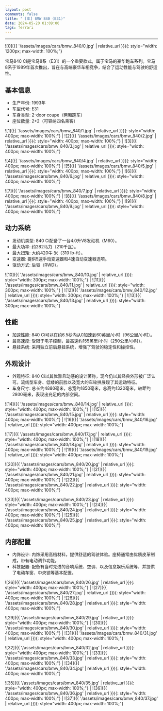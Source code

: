 ```yaml
---
layout: post
comments: false
title: " [车] BMW 840 (E31)"
date: 2024-05-20 01:09:00
tags: ferrari
---
```


<!--more-->

---

![0]({{ '/assets/images/cars/bmw_840/0.jpg' | relative_url }}){: style="width: 1200px; max-width: 100%;"}

宝马840 Ci是宝马8系（E31）的一个重要款式，属于宝马的豪华跑车系列。宝马8系于1989年首次推出，旨在与高端豪华车相竞争，结合了运动性能与驾驶的舒适性。

## 基本信息

* 生产年份: 1993年
* 车型代号: E31
* 车身类型: 2-door coupe（两厢跑车）
* 座位数量: 2+2（可容纳四名乘客）

![1]({{ '/assets/images/cars/bmw_840/1.jpg' | relative_url }}){: style="width: 400px; max-width: 100%;"} | ![2]({{ '/assets/images/cars/bmw_840/2.jpg' | relative_url }}){: style="width: 400px; max-width: 100%;"} | ![3]({{ '/assets/images/cars/bmw_840/3.jpg' | relative_url }}){: style="width: 400px; max-width: 100%;"}

![4]({{ '/assets/images/cars/bmw_840/4.jpg' | relative_url }}){: style="width: 400px; max-width: 100%;"} | ![5]({{ '/assets/images/cars/bmw_840/5.jpg' | relative_url }}){: style="width: 400px; max-width: 100%;"} | ![6]({{ '/assets/images/cars/bmw_840/6.jpg' | relative_url }}){: style="width: 400px; max-width: 100%;"}

![7]({{ '/assets/images/cars/bmw_840/7.jpg' | relative_url }}){: style="width: 400px; max-width: 100%;"} | ![8]({{ '/assets/images/cars/bmw_840/8.jpg' | relative_url }}){: style="width: 400px; max-width: 100%;"} | ![9]({{ '/assets/images/cars/bmw_840/9.jpg' | relative_url }}){: style="width: 400px; max-width: 100%;"}

## 动力系统

* 发动机类型: 840 Ci配备了一台4.0升V8发动机（M60）。
* 最大功率: 约282马力（210千瓦）。
* 最大扭矩: 大约420牛·米（310 lb-ft）。
* 变速器: 提供5速手动变速器和4速自动变速器选项。
* 驱动方式: 后驱（RWD）。

![10]({{ '/assets/images/cars/bmw_840/10.jpg' | relative_url }}){: style="width: 300px; max-width: 100%;"} | ![11]({{ '/assets/images/cars/bmw_840/11.jpg' | relative_url }}){: style="width: 300px; max-width: 100%;"} | ![12]({{ '/assets/images/cars/bmw_840/12.jpg' | relative_url }}){: style="width: 300px; max-width: 100%;"} | ![13]({{ '/assets/images/cars/bmw_840/13.jpg' | relative_url }}){: style="width: 300px; max-width: 100%;"}


## 性能

* 加速性能: 840 Ci可以在约6.5秒内从0加速到60英里/小时（96公里/小时）。
* 最高速度: 受限于电子控制，最高速约155英里/小时（250公里/小时）。
* 悬挂系统: 采用独立前后悬挂系统，增强了驾驶的稳定性和操控性。

## 外观设计

* 外观特征: 840 Ci以其优雅且动感的设计著称，现今仍以其经典外形被广泛认可。流线型车身、低矮的前脸以及宽大的车轮拱展现了其运动特征。
* 车身尺寸: 总长约4880毫米，总宽约1850毫米，总高约1320毫米，轴距约2800毫米，表现出充足的内部空间。

![14]({{ '/assets/images/cars/bmw_840/14.jpg' | relative_url }}){: style="width: 400px; max-width: 100%;"} | ![15]({{ '/assets/images/cars/bmw_840/15.jpg' | relative_url }}){: style="width: 400px; max-width: 100%;"} | ![16]({{ '/assets/images/cars/bmw_840/16.jpg' | relative_url }}){: style="width: 400px; max-width: 100%;"}

![17]({{ '/assets/images/cars/bmw_840/17.jpg' | relative_url }}){: style="width: 400px; max-width: 100%;"} | ![18]({{ '/assets/images/cars/bmw_840/18.jpg' | relative_url }}){: style="width: 400px; max-width: 100%;"} | ![19]({{ '/assets/images/cars/bmw_840/19.jpg' | relative_url }}){: style="width: 400px; max-width: 100%;"}

![20]({{ '/assets/images/cars/bmw_840/20.jpg' | relative_url }}){: style="width: 400px; max-width: 100%;"} | ![21]({{ '/assets/images/cars/bmw_840/21.jpg' | relative_url }}){: style="width: 400px; max-width: 100%;"} | ![22]({{ '/assets/images/cars/bmw_840/22.jpg' | relative_url }}){: style="width: 400px; max-width: 100%;"}

![23]({{ '/assets/images/cars/bmw_840/23.jpg' | relative_url }}){: style="width: 400px; max-width: 100%;"} | ![24]({{ '/assets/images/cars/bmw_840/24.jpg' | relative_url }}){: style="width: 400px; max-width: 100%;"} | ![25]({{ '/assets/images/cars/bmw_840/25.jpg' | relative_url }}){: style="width: 400px; max-width: 100%;"}


## 内部配置

* 内饰设计: 内饰采用高档材料，提供舒适的驾驶体验。座椅通常由优质皮革制成，带有电动调节功能。
* 科技配置: 配备有当时先进的音响系统、空调、以及信息娱乐系统等，并提供了电动车窗、中央锁等基本配置。

![26]({{ '/assets/images/cars/bmw_840/26.jpg' | relative_url }}){: style="width: 400px; max-width: 100%;"} | ![27]({{ '/assets/images/cars/bmw_840/27.jpg' | relative_url }}){: style="width: 400px; max-width: 100%;"} | ![28]({{ '/assets/images/cars/bmw_840/28.jpg' | relative_url }}){: style="width: 400px; max-width: 100%;"}

![29]({{ '/assets/images/cars/bmw_840/29.jpg' | relative_url }}){: style="width: 400px; max-width: 100%;"} | ![30]({{ '/assets/images/cars/bmw_840/30.jpg' | relative_url }}){: style="width: 400px; max-width: 100%;"} | ![31]({{ '/assets/images/cars/bmw_840/31.jpg' | relative_url }}){: style="width: 400px; max-width: 100%;"}

![32]({{ '/assets/images/cars/bmw_840/32.jpg' | relative_url }}){: style="width: 400px; max-width: 100%;"} | ![33]({{ '/assets/images/cars/bmw_840/33.jpg' | relative_url }}){: style="width: 400px; max-width: 100%;"} | ![34]({{ '/assets/images/cars/bmw_840/34.jpg' | relative_url }}){: style="width: 400px; max-width: 100%;"}

![35]({{ '/assets/images/cars/bmw_840/35.jpg' | relative_url }}){: style="width: 400px; max-width: 100%;"} | ![36]({{ '/assets/images/cars/bmw_840/36.jpg' | relative_url }}){: style="width: 400px; max-width: 100%;"} | ![37]({{ '/assets/images/cars/bmw_840/37.jpg' | relative_url }}){: style="width: 400px; max-width: 100%;"}

